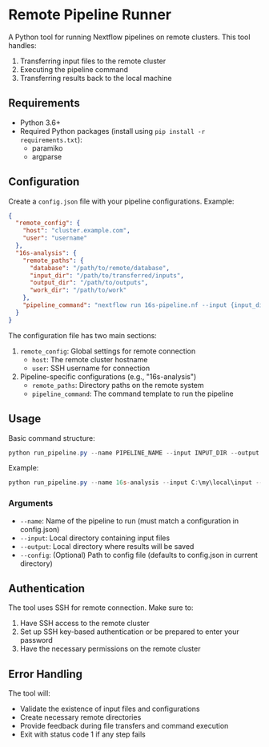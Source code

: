 # Remote Pipeline Runner

A Python tool for running Nextflow pipelines on remote clusters. This tool handles:
1. Transferring input files to the remote cluster
2. Executing the pipeline command
3. Transferring results back to the local machine

## Requirements

- Python 3.6+
- Required Python packages (install using `pip install -r requirements.txt`):
  - paramiko
  - argparse

## Configuration

Create a `config.json` file with your pipeline configurations. Example:

```json
{
  "remote_config": {
    "host": "cluster.example.com",
    "user": "username"
  },
  "16s-analysis": {
    "remote_paths": {
      "database": "/path/to/remote/database",
      "input_dir": "/path/to/transferred/inputs",
      "output_dir": "/path/to/outputs",
      "work_dir": "/path/to/work"
    },
    "pipeline_command": "nextflow run 16s-pipeline.nf --input {input_dir} --output {output_dir} --database {database}"
  }
}
```

The configuration file has two main sections:
1. `remote_config`: Global settings for remote connection
   - `host`: The remote cluster hostname
   - `user`: SSH username for connection
2. Pipeline-specific configurations (e.g., "16s-analysis")
   - `remote_paths`: Directory paths on the remote system
   - `pipeline_command`: The command template to run the pipeline

## Usage

Basic command structure:
```powershell
python run_pipeline.py --name PIPELINE_NAME --input INPUT_DIR --output OUTPUT_DIR [--config CONFIG_FILE]
```

Example:
```powershell
python run_pipeline.py --name 16s-analysis --input C:\my\local\input --output C:\my\local\output
```

### Arguments

- `--name`: Name of the pipeline to run (must match a configuration in config.json)
- `--input`: Local directory containing input files
- `--output`: Local directory where results will be saved
- `--config`: (Optional) Path to config file (defaults to config.json in current directory)

## Authentication

The tool uses SSH for remote connection. Make sure to:
1. Have SSH access to the remote cluster
2. Set up SSH key-based authentication or be prepared to enter your password
3. Have the necessary permissions on the remote cluster

## Error Handling

The tool will:
- Validate the existence of input files and configurations
- Create necessary remote directories
- Provide feedback during file transfers and command execution
- Exit with status code 1 if any step fails